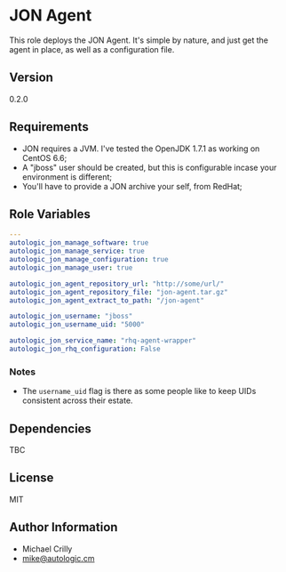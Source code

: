 # JON Agent 

This role deploys the JON Agent. It's simple by nature, and just get the agent in place, as well as a configuration file.

## Version

0.2.0

## Requirements

- JON requires a JVM. I've tested the OpenJDK 1.7.1 as working on CentOS 6.6;
- A "jboss" user should be created, but this is configurable incase your environment is different;
- You'll have to provide a JON archive your self, from RedHat;

## Role Variables

```yaml
---
autologic_jon_manage_software: true
autologic_jon_manage_service: true
autologic_jon_manage_configuration: true
autologic_jon_manage_user: true

autologic_jon_agent_repository_url: "http://some/url/"
autologic_jon_agent_repository_file: "jon-agent.tar.gz"
autologic_jon_agent_extract_to_path: "/jon-agent"

autologic_jon_username: "jboss"
autologic_jon_username_uid: "5000"

autologic_jon_service_name: "rhq-agent-wrapper"
autologic_jon_rhq_configuration: False
```

### Notes

- The ```username_uid``` flag is there as some people like to keep UIDs consistent across their estate.

## Dependencies

TBC

## License

MIT

## Author Information

- Michael Crilly
- mike@autologic.cm
